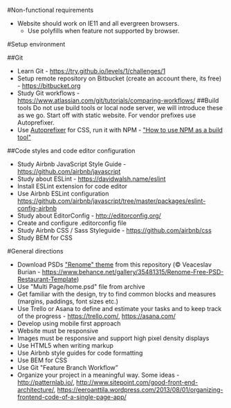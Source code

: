 #Non-functional requirements

* Website should work on IE11 and all evergreen browsers.
    * Use polyfills when feature not supported by browser.

#Setup environment

##Git
* Learn Git - https://try.github.io/levels/1/challenges/1
* Setup remote repository on Bitbucket (create an account there, its free) - https://bitbucket.org
* Study Git workflows - https://www.atlassian.com/git/tutorials/comparing-workflows/
##Build tools
Do not use build tools or local node server, we will introduce these as we go. Start off with static website. For vendor prefixes use Autoprefixer.
* Use [Autoprefixer](https://github.com/postcss/autoprefixer) for CSS, run it with NPM - ["How to use NPM as a build tool"](http://blog.keithcirkel.co.uk/how-to-use-npm-as-a-build-tool/)

##Code styles and code editor configuration

* Study Airbnb JavaScript Style Guide - https://github.com/airbnb/javascript
* Study about ESLint - https://davidwalsh.name/eslint
* Install ESLint extension for code editor
* Use Airbnb ESLint configuration https://github.com/airbnb/javascript/tree/master/packages/eslint-config-airbnb
* Study about EditorConfig - http://editorconfig.org/
* Create and configure .editorconfig file
* Study Airbnb CSS / Sass Styleguide - https://github.com/airbnb/css
* Study BEM for CSS

#General directions

* Download PSDs ["Renome" theme](visuals/) from this repository (© Veaceslav Burian - https://www.behance.net/gallery/35481315/Renome-Free-PSD-Restaurant-Template)
* Use "Multi Page/home.psd" file from archive  
* Get familiar with the design, try to find common blocks and measures (margins, paddings, font sizes etc.)
* Use Trello or Asana to define and estimate your tasks and to keep track of the progress - https://trello.com/, https://asana.com/
* Develop using mobile first approach
* Website must be responsive
* Images must be responsive and support high pixel density displays
* Use HTML5 when writing markup
* Use Airbnb style guides for code formatting
* Use BEM for CSS
* Use Git "Feature Branch Workflow”
* Organize your project in a meaningful way. Some ideas - http://patternlab.io/, http://www.sitepoint.com/good-front-end-architecture/, https://eeroanttila.wordpress.com/2013/08/01/organizing-frontend-code-of-a-single-page-app/
